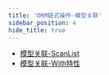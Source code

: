 ```yaml
---
title: 'ORM链式操作-模型关联'
sidebar_position: 4
hide_title: true
---
```


- [模型关联-ScanList](output/goframe-v1.16-md/核心组件-重点/数据库ORM/ORM链式操作-重点/ORM链式操作-模型关联/模型关联-ScanList)
- [模型关联-With特性](output/goframe-v1.16-md/核心组件-重点/数据库ORM/ORM链式操作-重点/ORM链式操作-模型关联/模型关联-With特性)